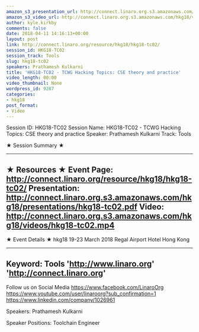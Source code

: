 ```yaml
---
amazon_s3_presentation_url: http://connect.linaro.org.s3.amazonaws.com/hkg18/presentations/hkg18-tc02.pdf
amazon_s3_video_url: http://connect.linaro.org.s3.amazonaws.com/hkg18/videos/hkg18-tc02.mp4
author: kyle.kirkby
comments: false
date: 2018-04-11 14:16:13+00:00
layout: post
link: http://connect.linaro.org/resource/hkg18/hkg18-tc02/
session_id: HKG18-TC02
session_track: Tools
slug: hkg18-tc02
speakers: Prathamesh Kulkarni
title: 'HKG18-TC02 - TCWG Hacking Topics: CSE theory and practice'
video_length: 00:00
video_thumbnail: None
wordpress_id: 9287
categories:
- hkg18
post_format:
- Video
---
```


Session ID: HKG18-TC02
Session Name: HKG18-TC02 - TCWG Hacking Topics: CSE theory and practice
Speaker: Prathamesh Kulkarni
Track: Tools


★ Session Summary ★

---------------------------------------------------
★ Resources ★
Event Page: http://connect.linaro.org/resource/hkg18/hkg18-tc02/
Presentation: http://connect.linaro.org.s3.amazonaws.com/hkg18/presentations/hkg18-tc02.pdf
Video: http://connect.linaro.org.s3.amazonaws.com/hkg18/videos/hkg18-tc02.mp4
 ---------------------------------------------------
★ Event Details ★
hkg18
19-23 March 2018 
Regal Airport Hotel Hong Kong

---------------------------------------------------
Keyword: Tools
'http://www.linaro.org'
'http://connect.linaro.org'
---------------------------------------------------
Follow us on Social Media
https://www.facebook.com/LinaroOrg
https://www.youtube.com/user/linaroorg?sub_confirmation=1
https://www.linkedin.com/company/1026961

Speakers: Prathamesh Kulkarni

Speaker Positions: Toolchain Engineer


